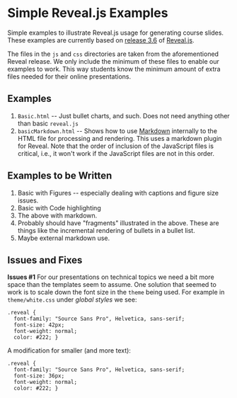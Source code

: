 # Simple Reveal.js Examples
Simple examples to illustrate Reveal.js usage for generating course slides.
These examples are currently based on [release 3.6](https://github.com/hakimel/reveal.js/releases/tag/3.6.0) of [Reveal.js](https://revealjs.com/#/).

The files in the `js` and `css` directories are taken from the aforementioned Reveal release. We only include the minimum of these files to enable our examples to work. This way students know the minimum amount of extra files needed for their online presentations.

## Examples

1. `Basic.html` -- Just bullet charts, and such. Does not need anything other than basic `reveal.js`
2. `basicMarkdown.html` -- Shows how to use [Markdown]() internally to the HTML file for processing and rendering. This uses a markdown plugin for Reveal. Note that the order of inclusion of the JavaScript files is critical, i.e., it won't work if the JavaScript files are not in this order.

## Examples to be Written

1. Basic with Figures -- especially dealing with captions and figure size issues.
2. Basic with Code highlighting
3. The above with markdown.
4. Probably should have "fragments" illustrated in the above. These are things like the incremental rendering of bullets in a bullet list.
5. Maybe external markdown use.

## Issues and Fixes

**Issues #1** For our presentations on technical topics we need a bit more space than the templates seem to assume. One solution that seemed to work is to scale down the font size in the `theme` being used. For example in `theme/white.css` under *global styles* we see:

```
.reveal {
  font-family: "Source Sans Pro", Helvetica, sans-serif;
  font-size: 42px;
  font-weight: normal;
  color: #222; }
```
A modification for smaller (and more text):
```
.reveal {
  font-family: "Source Sans Pro", Helvetica, sans-serif;
  font-size: 36px;
  font-weight: normal;
  color: #222; }
```
